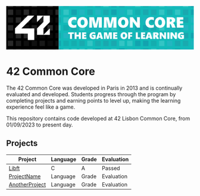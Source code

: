 <img src="https://github.com/jotavare/jotavare/blob/main/42/banners/piscine_and_common_core/github_piscine_and_common_core_banner_common_core.png" style="max-width: 100%;"/> 

# 42 Common Core

The 42 Common Core was developed in Paris in 2013 and is continually evaluated and developed. Students progress through the program by completing projects and earning points to level up, making the learning experience feel like a game.

This repository contains code developed at 42 Lisbon Common Core, from 01/09/2023 to present day.

## Projects

| Project      | Language | Grade | Evaluation |
|--------------|----------|-------|------------|
| [Libft](https://github.com/AndrePatchy/Libft) | C | A | Passed     |
| [ProjectName](https://github.com/yourusername/ProjectName) | Language | Grade | Evaluation |
| [AnotherProject](https://github.com/yourusername/AnotherProject) | Language | Grade | Evaluation |
